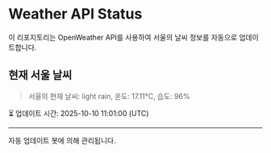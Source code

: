 
# Weather API Status

이 리포지토리는 OpenWeather API를 사용하여 서울의 날씨 정보를 자동으로 업데이트합니다.

## 현재 서울 날씨
> 서울의 현재 날씨: light rain, 온도: 17.11°C, 습도: 96%

⏳ 업데이트 시간: 2025-10-10 11:01:00 (UTC)

---
자동 업데이트 봇에 의해 관리됩니다.
